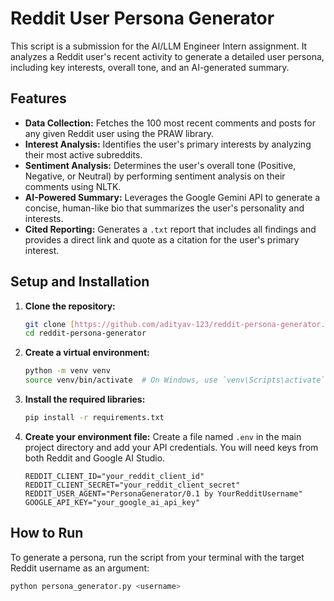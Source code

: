 # Reddit User Persona Generator

This script is a submission for the AI/LLM Engineer Intern assignment. It analyzes a Reddit user's recent activity to generate a detailed user persona, including key interests, overall tone, and an AI-generated summary.

## Features

* **Data Collection:** Fetches the 100 most recent comments and posts for any given Reddit user using the PRAW library.
* **Interest Analysis:** Identifies the user's primary interests by analyzing their most active subreddits.
* **Sentiment Analysis:** Determines the user's overall tone (Positive, Negative, or Neutral) by performing sentiment analysis on their comments using NLTK.
* **AI-Powered Summary:** Leverages the Google Gemini API to generate a concise, human-like bio that summarizes the user's personality and interests.
* **Cited Reporting:** Generates a `.txt` report that includes all findings and provides a direct link and quote as a citation for the user's primary interest.

## Setup and Installation

1.  **Clone the repository:**
    ```bash
    git clone [https://github.com/adityav-123/reddit-persona-generator.git](https://github.com/adityav-123/reddit-persona-generator.git)
    cd reddit-persona-generator
    ```

2.  **Create a virtual environment:**
    ```bash
    python -m venv venv
    source venv/bin/activate  # On Windows, use `venv\Scripts\activate`
    ```

3.  **Install the required libraries:**
    ```bash
    pip install -r requirements.txt
    ```

4.  **Create your environment file:**
    Create a file named `.env` in the main project directory and add your API credentials. You will need keys from both Reddit and Google AI Studio.

    ```
    REDDIT_CLIENT_ID="your_reddit_client_id"
    REDDIT_CLIENT_SECRET="your_reddit_client_secret"
    REDDIT_USER_AGENT="PersonaGenerator/0.1 by YourRedditUsername"
    GOOGLE_API_KEY="your_google_ai_api_key"
    ```

## How to Run

To generate a persona, run the script from your terminal with the target Reddit username as an argument:

```bash
python persona_generator.py <username>